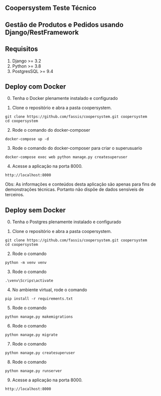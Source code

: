 ## Coopersystem Teste Técnico
## Gestão de Produtos e Pedidos usando Django/RestFramework

## Requisitos
1. Django >= 3.2
2. Python >= 3.8
3. PostgresSQL >= 9.4

## Deploy com Docker
0. Tenha o Docker plenamente instalado e configurado

1. Clone o repositório e abra a pasta coopersystem.
```console
git clone https://github.com/fassis/coopersystem.git coopersystem
cd coopersystem
```

2. Rode o comando do docker-composer
```console
docker-compose up -d
```
3. Rode o comando do docker-composer para criar o superusuario
```console
docker-compose exec web python manage.py createsuperuser
```

4. Acesse a aplicação na porta 8000. 
```console
http://localhost:8000
```

Obs: As informações e conteúdos desta aplicação são apenas para fins de demonstrações técnicas.
Portanto não dispõe de dados sensíveis de terceiros.

## Deploy sem Docker

0. Tenha o Postgres plenamente instalado e configurado

1. Clone o repositório e abra a pasta coopersystem.
```console
git clone https://github.com/fassis/coopersystem.git coopersystem
cd coopersystem
```

2. Rode o comando
```console
python -m venv venv
```

3. Rode o comando
```console
.\venv\Scrips\activate
```

4. No ambiente virtual, rode o comando
```console
pip install -r requirements.txt
```

5. Rode o comando
```console
python manage.py makemigrations
```

6. Rode o comando
```console
python manage.py migrate
```

7. Rode o comando
```console
python manage.py createsuperuser
```

8. Rode o comando
```console
python manage.py runserver
```

9. Acesse a aplicação na porta 8000. 
```console
http://localhost:8000
```
